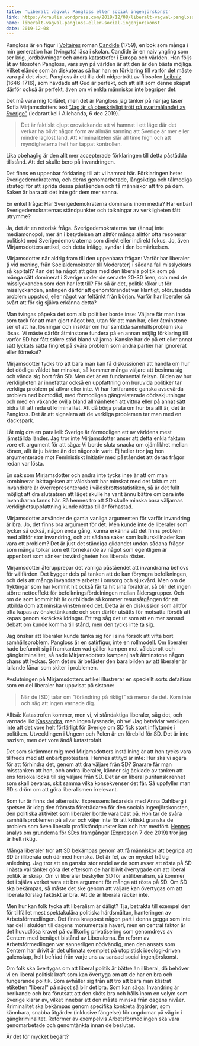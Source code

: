 ```yaml
---
title: 'Liberalt vägval: Pangloss eller social ingenjörskonst'
link: https://kraulis.wordpress.com/2019/12/08/liberalt-vagval-pangloss-eller-social-ingenjorskonst/
name: liberalt-vagval-pangloss-eller-social-ingenjorskonst
date: 2019-12-08
---
```

Pangloss är en figur i [Voltaires](https://sv.wikipedia.org/wiki/Voltaire) roman [Candide](https://sv.wikipedia.org/wiki/Candide) (1759), en bok som många i min generation har (tvingats) läsa i skolan. Candide är en naiv yngling som ser krig, jordbävningar och andra katastrofer i Europa och världen. Han följs åt av filosofen Pangloss, vars syn på världen är att den är den bästa möjliga. Vilket elände som än diskuteras så har han en förklaring till varför det måste vara på det viset. Pangloss är ett illa dolt nidporträtt av filosofen [Leibniz](https://sv.wikipedia.org/wiki/Gottfried_Wilhelm_von_Leibniz) (1646-1716), som hävdade att Gud är perfekt, och att allt som denne skapat därför också är perfekt, även om vi enkla människor inte begriper det.

Det må vara mig förlåtet, men det är Pangloss jag tänker på när jag läser Sofia Mirjamsdotters text ["Jag är så obeskrivligt trött på svartmålandet av Sverige"](https://www.allehanda.se/artikel/sofia-mirjamsdotter-jag-ar-sa-obeskrivligt-trott-pa-svartmalandet-av-sverige) (ledarartikel i Allehanda, 6 dec 2019). 



> Det är faktiskt djupt oroväckande att vi hamnat i ett läge där det verkar ha blivit någon form av allmän sanning att Sverige är mer eller mindre laglöst land. Att kriminaliteten slår all time high och att myndigheterna helt har tappat kontrollen.

Lika obehaglig är den allt mer accepterade förklaringen till detta påstådda tillstånd. Att det skulle bero på invandringen.

Det finns en uppenbar förklaring till att vi hamnat här. Förklaringen heter Sverigedemokraterna, och deras genomarbetade, långsiktiga och tålmodiga strategi för att sprida dessa påståenden och få människor att tro på dem. Saken är bara att det inte gör dem mer sanna.

En enkel fråga: Har Sverigedemokraterna dominans inom media? Har enbart Sverigedemokraternas ståndpunkter och tolkningar av verkligheten fått utrymme? 

Ja, det är en retorisk fråga. Sverigedemokraterna har (ännu) inte mediamonopol, mer än i betydelsen att alltför många alltför ofta resonerar politiskt med Sverigedemokraterna som direkt eller indirekt fokus. Jo, även Mirjamsdotters artikel, och detta inlägg, syndar i den bemärkelsen.

Mirjamsdotter når aldrig fram till den uppenbara frågan: Varför har liberaler (i vid mening, från Socialdemokrater till Moderater) i sådana fall misslyckats så kapitalt? Kan det ha något att göra med den liberala politik som på många sätt dominerat i Sverige under de senaste 20-30 åren, och med de misslyckanden som den har lett till? För så är det, politik råkar ut för misslyckanden, antingen därför att genomförandet var klantigt, oförutsedda problem uppstod, eller något var feltänkt från början. Varför har liberaler så svårt att för sig själva erkänna detta?

Man tvingas påpeka det som alla politiker borde inse: Väljare får man inte som tack för att man gjort något bra, utan för att man har, eller åtminstone ser ut att ha, lösningar och insikter om hur samtida samhällsproblem ska lösas. Vi måste därför åtminstone fundera på en annan möjlig förklaring till varför SD har fått större stöd bland väljarna: Kanske har de på ett eller annat sätt lyckats sätta fingret på svåra problem som andra partier har ignorerat eller förnekat?

Mirjamsdotter tycks tro att bara man kan få diskussionen att handla om hur det dödliga våldet har minskat, så kommer många väljare att besinna sig och vända sig bort från SD. Men det är en fundamental felsyn. Bilden av hur verkligheten är innefattar också en uppfattning om huruvida politiker tar verkliga problem på allvar eller inte. Vi har fortfarande ganska avsevärda problem ned bombdåd, med förmodligen gängrelaterade dödsskjutningar och med en växande ovilja bland allmänheten att vittna eller på annat sätt bidra till att reda ut kriminalitet. Att då börja prata om hur bra allt är, det är Pangloss. Det är att signalera att de verkliga problemen tar man med en klackspark.

Låt mig dra en parallell: Sverige är förmodligen ett av världens mest jämställda länder. Jag tror inte Mirjamsdotter anser att detta enkla faktum vore ett argument för att säga: Vi borde sluta snacka om ojämlikhet mellan könen, allt är ju bättre än det någonsin varit. Ej heller tror jag hon argumenterade mot Feministiskt Initiativ med påståendet att deras frågor redan var lösta.

En sak som Mirjamsdotter och andra inte tycks inse är att om man kombinerar iakttagelsen att våldsbrott har minskat med det faktum att invandrare är överrepresenterade i våldsbrottsstatistiken, så är det fullt möjligt att dra slutsatsen att läget skulle ha varit ännu bättre om bara inte invandrarna fanns här. Så hennes tro att SD skulle minska bara väljarnas verklighetsuppfattning kunde rättas till är förhastad.

Mirjamsdotter använder de gamla vanliga argumenten för varför invandring är bra. Jo, det finns bra argument för det. Men kunde inte de liberaler som tycker så också, någon enda gång, kunna erkänna att det finns problem med alltför stor invandring, och att sådana saker som kulturskillnader kan vara ett problem? Det är just det ständiga glidandet undan sådana frågor som många tolkar som ett förnekande av något som egentligen är uppenbart som sänker trovärdigheten hos liberala röster.

Mirjamsdotter återupprepar det vanliga påståendet att invandrarna behövs för välfärden. Det bygger dels på tanken att de kan föryngra befolkningen, och dels att många invandrare arbetar i omsorg och sjukvård. Men om de flyktingar som har kommit hit också får ta hit sina föräldrar, så blir det ingen större nettoeffekt för befolkningsfördelningen mellan åldersgrupper. Och om de som kommit hit är outbildade så kommer resursåtgången för att utbilda dom att minska vinsten med det. Detta är en diskussion som alltför ofta kapas av önsketänkande och som därför utsätts för motsatta försök att kapas genom skräckskildringar. Ett tag såg det ut som att en mer sansad debatt om kunde komma till stånd, men den tycks inte ta sig.

Jag önskar att liberaler kunde tänka sig för i sina försök att vifta bort samhällsproblem. Pangloss är en satirfigur, inte en rollmodell. Om liberaler hade befunnit sig i framkanten vad gäller kampen mot våldsbrott och gängkriminalitet, så hade Mirjamsdotters kampanj haft åtminstone någon chans att lyckas. Som det nu är befäster den bara bilden av att liberaler är lallande fånar som skiter i problemen.

Avslutningen på Mirjamsdotters artikel illustrerar en speciellt sorts defaitism som en del liberaler har uppvisat på sistone:

> När de [SD] talar om "förändring på riktigt" så menar de det. Kom inte och säg att ingen varnade dig.

Alltså: Katastrofen kommer, men vi, vi ståndaktiga liberaler, såg det, och varnade likt [Kassandra](https://sv.wikipedia.org/wiki/Kassandra), men ingen lyssnade, oh ve! Jag betvivlar verkligen inte att det vore helt förfärligt för Sverige om SD fick stort inflytande i politiken. Utvecklingen i Ungern och Polen är en förebild för SD. Det är inte nazism, men det vore ändå katastrofalt.

Det som skrämmer mig med Mirjamsdotters inställning är att hon tycks vara tillfreds med att enbart protestera. Hennes attityd är inte: Hur ska vi agera för att förhindra det, genom att dra väljare från SD? Snarare får man misstanken att hon, och andra liberaler, känner sig äcklade av tanken att ens försöka locka till sig väljare från SD. Det är en liberal puritansk renhet som skall bevaras, skit samma vilka konsekvenser det får. Så uppfyller man SD:s dröm om att göra liberalismen irrelevant.

Som tur är finns det alternativ. Expressens ledarsida med Anna Dahlberg i spetsen är idag den främsta företrädaren för den sociala ingenjörskonsten, den politiska aktivitet som liberaler borde vara bäst på. Hon tar de svåra samhällsproblemen på allvar och väjer inte för att kritiskt granska de problem som även liberala profilståndpunkter kan och har medfört. [Hennes analys om grunderna för SD:s framgångar](https://www.expressen.se/ledare/anna-dahlberg/sds-genombrott-ar-ett-underbetyg-at-resten/) (Expressen 7 dec 2019) tror jag är helt riktig.

Många liberaler tror att SD bekämpas genom att få människor att begripa att SD är illiberala och därmed hemska. Det är fel, av en mycket tråkig anledning. Jag tror att en ganska stor andel av de som avser att rösta på SD i nästa val tänker göra det eftersom de har blivit övertygade om att liberal politik är skräp. Om vi liberaler beskyller SD för antiliberalism, så kommer det i själva verket vara ett bra argument för många att rösta på SD. Om SD ska bekämpas, så måste det ske genom att väljare kan övertygas om att liberala förslag faktiskt är bra. Att de är liberala räcker inte.

Men hur kan folk tycka att liberalism är dåligt? Tja, betrakta till exempel den för tillfället mest spektakulära politiska härdsmältan, hanteringen av Arbetsförmedlingen. Det finns knappast någon part i denna gegga som inte har del i skulden till dagens monumentala haveri, men en central faktor är det huvudlösa kravet på ovillkorlig privatisering som genomdrevs av Centern med benäget bistånd av Liberalerna. En reform av Arbetsförmedlingen var sannerligen nödvändig, men den ansats som Centern har drivit är det ultimata exemplet på utopistisk ideologi-driven galenskap, helt befriad från varje uns av sansad social ingenjörskonst.

Om folk ska övertygas om att liberal politik är bättre än illiberal, då behöver vi en liberal politisk kraft som kan övertyga om att de har en bra och fungerande politik. Som avhåller sig från att tro att bara man klistrat etiketten "liberal" på något så blir det bra. Som kan säga: Invandring är berikande och bra förutsatt att den sköts bra och hålls inom en volym som Sverige klarar av, vilket innebär att den måste minska från dagens nivåer. Kriminalitet ska bekämpas genom specifika konkreta åtgärder, som kännbara, snabba åtgärder (inklusive fängelse) för ungdomar på väg in i gängkriminalitet. Reformer av exempelvis Arbetsförmedlingen ska vara genomarbetade och genomtänkta innan de beslutas.

Är det för mycket begärt?


